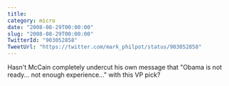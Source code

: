 ```yaml
---
title: 
category: micro
date: "2008-08-29T00:00:00"
slug: "2008-08-29T00:00:00"
TwitterId: "903052858"
TweetUrl: "https://twitter.com/mark_philpot/status/903052858"
---
```


Hasn't McCain completely undercut his own message that "Obama is not ready...
not enough experience..." with this VP pick?
